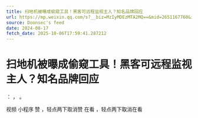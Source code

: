 ```yaml
---
title: 扫地机被曝成偷窥工具！黑客可远程监视主人？知名品牌回应
url: https://mp.weixin.qq.com/s?__biz=MzIyMDEzMTA2MQ==&mid=2651167760&idx=1&sn=2965a8010cb4cbd275939dd9b02ad6ed
source: Doonsec's feed
date: 2024-08-17
fetch_date: 2025-10-06T17:59:41.287212
---
```


# 扫地机被曝成偷窥工具！黑客可远程监视主人？知名品牌回应

：
，
。

视频
小程序
赞
，轻点两下取消赞
在看
，轻点两下取消在看